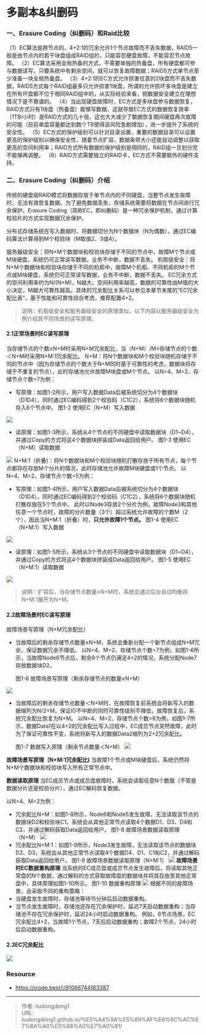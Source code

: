 # 多副本&纠删码


### 一、Erasure Coding（纠删码）和Raid比较

（1）EC算法是跨节点的，4+2:1的冗余允许1个节点故障而不丢失数据，RAID5一般是由节点内的若干块盘组成RAID组的，只能容忍硬盘故障，不能容忍节点故障。
（2）EC算法采用全局热备的方式，不需要单独的热备盘，所有硬盘都可参与数据读写，只要系统中有剩余空间，就可以恢复故障数据；RAID5方式单节点至少准备一块全局热备盘。
（3）4+2:1的EC方式允许损害任意的2块盘而不丢失数据，RAID5方式每个RAID组最多只允许损害1块盘，所谓的允许损坏多块盘是建立在所有坏盘都不位于相同RAID组中的，从实际经验来看，把数据安全建立在理想情况下是不靠谱的。
（4）当出现硬盘故障时，EC方式是多块盘参与数据恢复，RAID方式只有1块盘（热备盘）能够写数据，这就导致EC方式的数据恢复效率（1TB/小时）是RAID方式的几十倍，这也大大减少了数据恢复期间硬盘再次故障的可能（目前单盘容量都达到数个TB使得该风险急剧增加），进一步提升了系统的安全性。
（5）EC方式的保护级别可以针对目录设置，重要的数据目录可以设置更高的保护级别以确保安全性，随着节点扩容，数据条带大小还能自动调整以获取更高的空间利用率；RAID方式所有数据的保护级别是相同的，RAID组一旦划分完不能够再调整。
（6）RAID方式需要独立的RAID卡，EC方式不需要额外的硬件支持。

### 二、Erasure Coding（纠删码）介绍

传统的硬盘级RAID模式将数据存放于单节点内的不同硬盘，当整节点发生故障时，无法有效恢复数据。为了避免数据丢失，存储系统需要将数据在节点间进行冗余保护。Erasure Coding（简称EC，即纠删码）是一种冗余保护机制，通过计算校验片的方式实现数据冗余保护。

分布式存储系统在写入数据时，将数据切分为N个数据块（N为偶数），通过EC编码算法计算得到M个校验块（M取值2、3或4）。

服务器级安全：将N+M个数据块和校验块存储于不同的节点中，故障M个节点或M块硬盘，系统仍可正常读写数据，业务不中断，数据不丢失。
机柜级安全：将N+M个数据块和校验块存储于不同的机柜中，故障M个机柜、不同机柜的M个节点或M块硬盘，系统仍可正常读写数据，业务不中断，数据不丢失。
EC冗余方式的空间利用率约为N/(N+M)，N越大，空间利用率越高，数据的可靠性由M值的大小决定，M越大可靠性越高。具体的冗余配比关系可以参见本章节末尾的“EC冗余配比表”，基于性能和可靠性综合考虑，推荐配置4+2。

> 说明：机柜级安全和服务器级安全的原理类似，以下内容以服务器级安全为例介绍其不同场景的读写原理。

#### 2.1正常场景时EC读写原理

当存储节点的个数≥N+M时采用N+M冗余配比，当（N+M）/M≤存储节点的个数＜N+M时采用N+M:1冗余配比。
N+M：将N个数据块和M个校验块随机存储于不同的节点中（因为存储节点的个数大于N+M同时基于可靠性的考虑，数据块将存储于不重复的节点），此时存储池允许故障M块盘或M个节点。
以N=4、M=2、存储节点个数=7为例：

- 写原理：如图1-2所示，用户写入数据Data后被系统切分为4个数据块（D1D4），同时通过EC编码得到2个校验码（C1C2），系统将6个数据块随机存入6个节点中。
  图1-2 使用EC（N+M）写入数据

![](https://gitee.com/github-25970295/blogimgv2022/raw/master/fbbf438379e74751b238e5a1b5651a5d.png)

- 读原理：如图1-3所示，系统从4个节点的不同硬盘中读取数据块（D1~D4），并通过Copy的方式将这4个数据块拼装成Data返回给用户。
  图1-3 使用EC（N+M）读取数据

![](https://gitee.com/github-25970295/blogimgv2022/raw/master/c7bf1857fda844b9ba357a2d0f011a3f.png)
N+M:1（折叠)：将N个数据块和M个校验块随机打散存放于所有节点，每个节点都存在存放M个分片的情况，此时存储池允许故障M块硬盘或1个节点。
以N=4、M=2、存储节点个数=5为例：

- 写原理：如图1-4所示，用户写入数据Data后被系统切分为4个数据块（D1D4），同时通过EC编码得到2个校验码（C1C2），系统将6个数据块随机打散存放在5个节点中。
  此时以Node3存放2个分片为例，故障Node3和其他任意一个节点时，故障的分片数量（3个）超过系统允许故障的个数M（2个），因此当N+M:1（折叠）时，**只允许故障1个节点。**
  图1-4 使用EC（N+M:1）写入数据

![](https://gitee.com/github-25970295/blogimgv2022/raw/master/0719f9ab16ee476c963eb33c5a7f547d.png)

- 读原理：如图1-5所示，系统从3个节点的不同硬盘中读取数据块（D1~D4），并通过Copy的方式将这4个数据块拼装成Data返回给用户。
  图1-5 使用EC（N+M:1）读取数据

![](https://gitee.com/github-25970295/blogimgv2022/raw/master/06883400751d4508867193847e7f8cac.png)

> 说明：扩容后，当存储节点数量≥N+M时，系统会通过后台自动均衡将N+M:1展开为N+M。

#### 2.2故障场景时EC读写原理

故障场景写原理（N+M冗余配比）

- 当故障后的剩余存储节点数量≥N+M，系统会重新分配一个新节点组成N+M冗余，保证数据冗余不降低。
  以N=4、M=2、存储节点个数=7为例，如图1-6所示，当故障Node6节点后，剩余6个节点仍满足4+2的情况，系统分配Node7存放数据块D2。

  图1-6 故障场景写原理（剩余存储节点的数量≥N+M）

![](https://gitee.com/github-25970295/blogimgv2022/raw/master/9c87e7fa21634c1cb97f88692cc26a75.png)

- 当故障后的剩余存储节点数量＜N+M时，在故障恢复前系统会将新写入的数据缩列为N/2+M，保证IO不中断的同时可靠性级别不降低，故障恢复后，系统冗余配比恢复为N+M。
  以N=4、M=2、存储节点个数=6为例，如图1-7所示，数据Data1在以4+2的冗余配比写入过程中，EC成员节点突然故障，此时为了保证可靠性不变，系统将新写入的数据Data2缩列为2+2冗余配比。

  图1-7 数据写入原理（剩余节点数量＜N+M）
  ![](https://gitee.com/github-25970295/blogimgv2022/raw/master/900015f7cfd1435b9d331c4b3288ad1c.png)

**故障场景写原理（N+M:1冗余配比)**
当故障1个节点或M块硬盘后，系统仍然将N+M个数据块和校验块写入所有正常节点中。

**数据读取原理**
当EC成员节点或成员盘故障时，系统会读取任意N个数据（不管是数据分片还是校验分片），通过EC解码恢复数据。

以N=4、M=2为例：

- 冗余配比N+M：如图1-8所示，Node6和Node5发生故障，无法读取该节点的数据块D2和校验块C1，系统会从其他正常节点读取4个数据D1、D3、D4和C2，并通过解码获取Data返回给用户。
  图1-8 故障场景数据读取原理（N+M）
  ![](https://gitee.com/github-25970295/blogimgv2022/raw/master/ce9037a270534b3aac19968c75e3ed11.png)
- 冗余配比N+M:1：如图1-9所示，Node3发生故障，无法读取该节点的数据块D2、D3，系统会从其他正常节点读取4个数据D4、D1、C1和C2，并通过解码获取Data返回给用户。
  图1-9 故障场景数据读取原理（N+M:1）
  ![](https://gitee.com/github-25970295/blogimgv2022/raw/master/23d5893828214d10987965a1a5a2ab75.png)
  **故障场景时EC数据重构原理**
  当系统的EC成员盘或成员节点发生故障后，将读取其他正常盘的N个数据，通过解码的方式获取故障盘的数据块并将其存放至其他正常盘中，具体原理如图1-10所示。
  图1-10 数据重构原理
  ![](https://img-bc.icode.best/d7c1b1a1dd0048a19da717370a324af0.png)
  根据不同的故障场景，会采取不同的重构策略：
- 当硬盘发生故障时，存储池等待15分钟后启动数据重构。
- 当节点发生故障时，存储池还存在冗余保护时，延迟7天启动数据重构；当存储池不存在冗余保护时，延迟24小时启动数据重构。
  例如，6节点场景，EC冗余配比4+2，当故障1个节点，7天后启动数据重构；故障2个节点，24小时后启动数据重构。

#### 2.3EC冗余配比

![](https://gitee.com/github-25970295/blogimgv2022/raw/master/8d0c23a7c38f475388ae9089414d15ba.png)

### Resource

- https://icode.best/i/91066744163387

---

> 作者: liudongdong1  
> URL: liudongdong1.github.io/%E5%A4%9A%E5%89%AF%E6%9C%AC%E7%BA%A0%E5%88%A0%E7%A0%81/  

